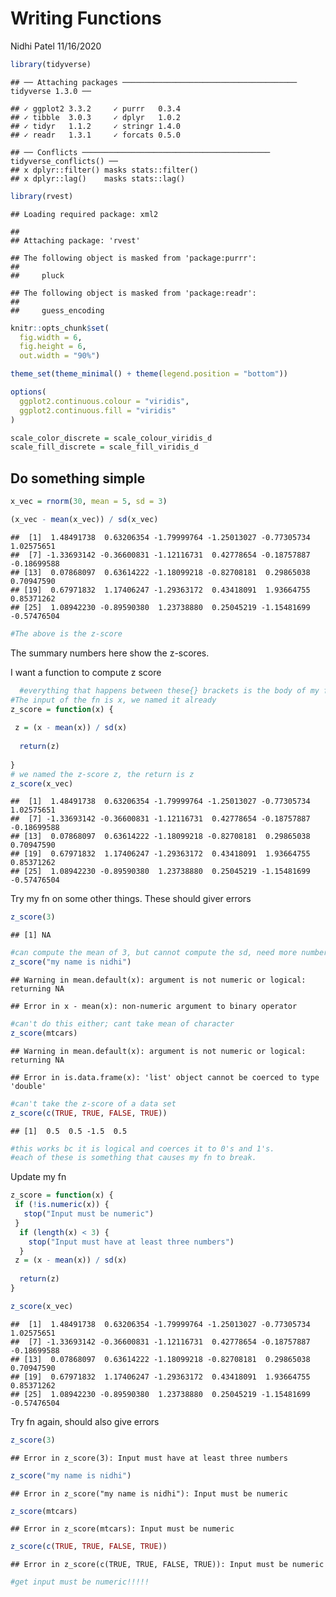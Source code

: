 Writing Functions
================
Nidhi Patel
11/16/2020

``` r
library(tidyverse)
```

    ## ── Attaching packages ─────────────────────────────────────── tidyverse 1.3.0 ──

    ## ✓ ggplot2 3.3.2     ✓ purrr   0.3.4
    ## ✓ tibble  3.0.3     ✓ dplyr   1.0.2
    ## ✓ tidyr   1.1.2     ✓ stringr 1.4.0
    ## ✓ readr   1.3.1     ✓ forcats 0.5.0

    ## ── Conflicts ────────────────────────────────────────── tidyverse_conflicts() ──
    ## x dplyr::filter() masks stats::filter()
    ## x dplyr::lag()    masks stats::lag()

``` r
library(rvest)
```

    ## Loading required package: xml2

    ## 
    ## Attaching package: 'rvest'

    ## The following object is masked from 'package:purrr':
    ## 
    ##     pluck

    ## The following object is masked from 'package:readr':
    ## 
    ##     guess_encoding

``` r
knitr::opts_chunk$set(
  fig.width = 6,
  fig.height = 6,
  out.width = "90%")

theme_set(theme_minimal() + theme(legend.position = "bottom"))

options(
  ggplot2.continuous.colour = "viridis",
  ggplot2.continuous.fill = "viridis"
)

scale_color_discrete = scale_colour_viridis_d
scale_fill_discrete = scale_fill_viridis_d
```

## Do something simple

``` r
x_vec = rnorm(30, mean = 5, sd = 3)

(x_vec - mean(x_vec)) / sd(x_vec)
```

    ##  [1]  1.48491738  0.63206354 -1.79999764 -1.25013027 -0.77305734  1.02575651
    ##  [7] -1.33693142 -0.36600831 -1.12116731  0.42778654 -0.18757887 -0.18699588
    ## [13]  0.07868097  0.63614222 -1.18099218 -0.82708181  0.29865038  0.70947590
    ## [19]  0.67971832  1.17406247 -1.29363172  0.43418091  1.93664755  0.85371262
    ## [25]  1.08942230 -0.89590380  1.23738880  0.25045219 -1.15481699 -0.57476504

``` r
#The above is the z-score
```

The summary numbers here show the z-scores.

I want a function to compute z score

``` r
  #everything that happens between these{} brackets is the body of my function.
#The input of the fn is x, we named it already
z_score = function(x) {
 
 z = (x - mean(x)) / sd(x)
  
  return(z)
  
}
# we named the z-score z, the return is z
z_score(x_vec)
```

    ##  [1]  1.48491738  0.63206354 -1.79999764 -1.25013027 -0.77305734  1.02575651
    ##  [7] -1.33693142 -0.36600831 -1.12116731  0.42778654 -0.18757887 -0.18699588
    ## [13]  0.07868097  0.63614222 -1.18099218 -0.82708181  0.29865038  0.70947590
    ## [19]  0.67971832  1.17406247 -1.29363172  0.43418091  1.93664755  0.85371262
    ## [25]  1.08942230 -0.89590380  1.23738880  0.25045219 -1.15481699 -0.57476504

Try my fn on some other things. These should giver errors

``` r
z_score(3)
```

    ## [1] NA

``` r
#can compute the mean of 3, but cannot compute the sd, need more numbers to compute sd
z_score("my name is nidhi")
```

    ## Warning in mean.default(x): argument is not numeric or logical: returning NA

    ## Error in x - mean(x): non-numeric argument to binary operator

``` r
#can't do this either; cant take mean of character
z_score(mtcars)
```

    ## Warning in mean.default(x): argument is not numeric or logical: returning NA

    ## Error in is.data.frame(x): 'list' object cannot be coerced to type 'double'

``` r
#can't take the z-score of a data set
z_score(c(TRUE, TRUE, FALSE, TRUE))
```

    ## [1]  0.5  0.5 -1.5  0.5

``` r
#this works bc it is logical and coerces it to 0's and 1's.
#each of these is something that causes my fn to break. 
```

Update my fn

``` r
z_score = function(x) {
 if (!is.numeric(x)) {
   stop("Input must be numeric")
 }
  if (length(x) < 3) {
    stop("Input must have at least three numbers")
  }
 z = (x - mean(x)) / sd(x)
  
  return(z)
}

z_score(x_vec)
```

    ##  [1]  1.48491738  0.63206354 -1.79999764 -1.25013027 -0.77305734  1.02575651
    ##  [7] -1.33693142 -0.36600831 -1.12116731  0.42778654 -0.18757887 -0.18699588
    ## [13]  0.07868097  0.63614222 -1.18099218 -0.82708181  0.29865038  0.70947590
    ## [19]  0.67971832  1.17406247 -1.29363172  0.43418091  1.93664755  0.85371262
    ## [25]  1.08942230 -0.89590380  1.23738880  0.25045219 -1.15481699 -0.57476504

Try fn again, should also give errors

``` r
z_score(3)
```

    ## Error in z_score(3): Input must have at least three numbers

``` r
z_score("my name is nidhi")
```

    ## Error in z_score("my name is nidhi"): Input must be numeric

``` r
z_score(mtcars)
```

    ## Error in z_score(mtcars): Input must be numeric

``` r
z_score(c(TRUE, TRUE, FALSE, TRUE))
```

    ## Error in z_score(c(TRUE, TRUE, FALSE, TRUE)): Input must be numeric

``` r
#get input must be numeric!!!!!
```
